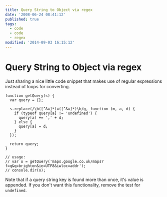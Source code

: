 ```yaml
---
title: Query String to Object via regex
date: '2008-06-24 08:41:12'
published: true
tags:
  - code
  - code
  - regex
modified: '2014-09-03 16:15:12'
---
```

# Query String to Object via regex

Just sharing a nice little code snippet that makes use of regular expressions instead of loops for converting.

<!--more-->

    function getQuery(s) {
      var query = {};
      
      s.replace(/\b([^&=]*)=([^&=]*)\b/g, function (m, a, d) {
        if (typeof query[a] != 'undefined') {
          query[a] += ',' + d;
        } else {
          query[a] = d;
        }
      });
      
      return query;
    }

    // usage:
    // var o = getQuery('maps.google.co.uk/maps?f=q&q=brighton&ie=UTF8&iwloc=addr');
    // console.dir(o);

Note that if a query string key is found more than once, it's value is appended.  If you don't want this functionality, remove the test for `undefined`.
